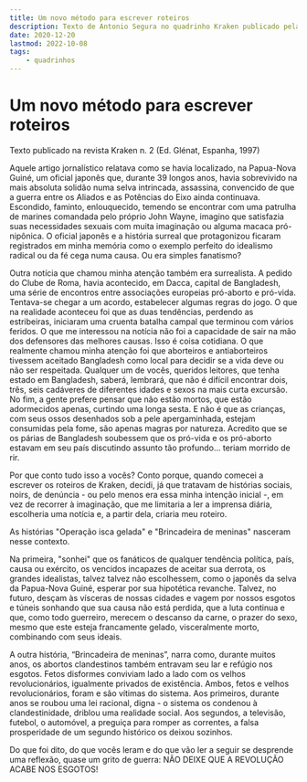 ```yaml
---
title: Um novo método para escrever roteiros
description: Texto de Antonio Segura no quadrinho Kraken publicado pela editora Figura.
date: 2020-12-20
lastmod: 2022-10-08
tags:
    - quadrinhos
---
```


# Um novo método para escrever roteiros

Texto publicado na revista Kraken n. 2 (Ed. Glénat, Espanha, 1997)

Aquele artigo jornalístico relatava como se havia localizado, na Papua-Nova Guiné, um oficial japonês que, durante 39 longos anos, havia sobrevivido na mais absoluta solidão numa selva intrincada, assassina, convencido de que a guerra entre os Aliados e as Potências do Eixo ainda continuava. Escondido, faminto, enlouquecido, temendo se encontrar com uma patrulha de marines comandada pelo próprio John Wayne, imagino que satisfazia suas necessidades sexuais com muita imaginação ou alguma macaca pró-nipônica. O oficial japonês e a história surreal que protagonizou ficaram registrados em minha memória como o exemplo perfeito do idealismo radical ou da fé cega numa causa. Ou era simples fanatismo?

Outra notícia que chamou minha atenção também era surrealista. A pedido do Clube de Roma, havia acontecido, em Dacca, capital de Bangladesh, uma série de encontros entre associações europeias pró-aborto e pró-vida. Tentava-se chegar a um acordo, estabelecer algumas regras do jogo. O que na realidade aconteceu foi que as duas tendências, perdendo as estribeiras, iniciaram uma cruenta batalha campal que terminou com vários feridos. O que me interessou na notícia não foi a capacidade de sair na mão dos defensores das melhores causas. Isso é coisa cotidiana. O que realmente chamou minha atenção foi que aborteiros e antiaborteiros tivessem aceitado Bangladesh como local para decidir se a vida deve ou não ser respeitada. Qualquer um de vocês, queridos leitores, que tenha estado em Bangladesh, saberá, lembrará, que não é difícil encontrar dois, três, seis cadáveres de diferentes idades e sexos na mais curta excursão. No fim, a gente prefere pensar que não estão mortos, que estão adormecidos apenas, curtindo uma longa sesta. E não é que as crianças, com seus ossos desenhados sob a pele apergaminhada, estejam consumidas pela fome, são apenas magras por natureza. Acredito que se os párias de Bangladesh soubessem que os pró-vida e os pró-aborto estavam em seu país discutindo assunto tão profundo... teriam morrido de rir.

Por que conto tudo isso a vocês? Conto porque, quando comecei a escrever os roteiros de Kraken, decidi, já que tratavam de histórias sociais, noirs, de denúncia - ou pelo menos era essa minha intenção inicial -, em vez de recorrer à imaginação, que me limitaria a ler a imprensa diária, escolheria uma notícia e, a partir dela, criaria meu roteiro.

As histórias "Operação isca gelada" e "Brincadeira de meninas" nasceram nesse contexto.

Na primeira, "sonhei" que os fanáticos de qualquer tendência política, país, causa ou exército, os vencidos incapazes de aceitar sua derrota, os grandes idealistas, talvez talvez não escolhessem, como o japonês da selva da Papua-Nova Guiné, esperar por sua hipotética revanche. Talvez, no futuro, desçam às vísceras de nossas cidades e vagem por nossos esgotos e túneis sonhando que sua causa não está perdida, que a luta continua e que, como todo guerreiro, merecem o descanso da carne, o prazer do sexo, mesmo que este esteja francamente gelado, visceralmente morto, combinando com seus ideais.

A outra história, “Brincadeira de meninas”, narra como, durante muitos anos, os abortos clandestinos também entravam seu lar e refúgio nos esgotos. Fetos disformes conviviam lado a lado com os velhos revolucionários, igualmente privados de existência. Ambos, fetos e velhos revolucionários, foram e são vítimas do sistema. Aos primeiros, durante anos se roubou uma lei racional, digna - o sistema os condenou à clandestinidade, driblou uma realidade social. Aos segundos, a televisão, futebol, o automóvel, a preguiça para romper as correntes, a falsa prosperidade de um segundo histórico os deixou sozinhos.

Do que foi dito, do que vocês leram e do que vão ler a seguir se desprende uma reflexão, quase um grito de guerra: NÃO DEIXE QUE A REVOLUÇÃO ACABE NOS ESGOTOS!